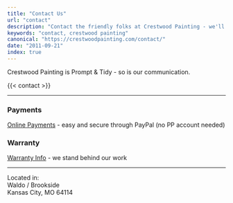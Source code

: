 ```yaml
---
title: "Contact Us"
url: "contact"
description: "Contact the friendly folks at Crestwood Painting - we'll get right back to you. Or call us: 816-805-4515"
keywords: "contact, crestwood painting"
canonical: "https://crestwoodpainting.com/contact/"
date: "2011-09-21"
index: true
---
```


Crestwood Painting is Prompt & Tidy - so is our communication.

{{< contact >}}  
___

### Payments

[Online Payments](/payments/) - easy and secure through PayPal (no PP account needed)

### Warranty

[Warranty Info](/warranty/) - we stand behind our work
___
Located in:\
Waldo / Brookside\
Kansas City, MO 64114
